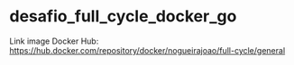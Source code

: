 # desafio_full_cycle_docker_go
Link image Docker Hub: https://hub.docker.com/repository/docker/nogueirajoao/full-cycle/general
